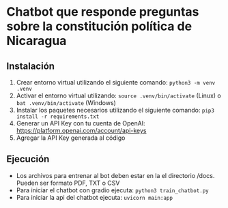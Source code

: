 # Chatbot que responde preguntas sobre la constitución política de Nicaragua

## Instalación

1. Crear entorno virtual utilizando el siguiente comando: ```python3 -m venv .venv```
2. Activar el entorno virtual utilizando: ```source .venv/bin/activate``` (Linux) o ```bat .venv/bin/activate``` (Windows)   
3. Instalar los paquetes necesarios utilizando el siguiente comando: ```pip3 install -r requirements.txt```
4. Generar un API Key con tu cuenta de OpenAI: https://platform.openai.com/account/api-keys
5. Agregar la API Key generada al código

## Ejecución
- Los archivos para entrenar al bot deben estar en la el directorio /docs. Pueden ser formato PDF, TXT o CSV
- Para iniciar el chatbot con gradio ejecuta: ```python3 train_chatbot.py```
- Para iniciar la api del chatbot ejecuta: ```uvicorn main:app```